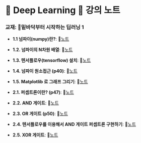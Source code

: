 # 🧠 Deep Learning 📕 강의 노트
### 교재: 밑바닥부터 시작하는 딥러닝 1

- **1.1 넘파이(numpy)란?**: 📝[노트](https://edgeun.notion.site/0930_-_numpy-matplotlib-111a6bc551d880448616f0d1c562ab05#111a6bc551d8804e8fdccfb7193b4b11)

- **1.2. 넘파이의 N차원 배열**: 📝[노트](https://edgeun.notion.site/0930_-_numpy-matplotlib-111a6bc551d880448616f0d1c562ab05#111a6bc551d880c4bbe4fc7eee9c22f2)

- **1.3. 텐서플로우(tensorflow) 설치**: 📝[노트](https://edgeun.notion.site/0930_-_numpy-matplotlib-111a6bc551d880448616f0d1c562ab05#111a6bc551d880c7aa4afc3963cee781)

- **1.4. 넘파이 원소접근 (p40)**: 📝[노트](https://edgeun.notion.site/0930_-_numpy-matplotlib-111a6bc551d880448616f0d1c562ab05#111a6bc551d8808d9027d9089ee764a0)

- **1.5. Matplotlib 로 그래프 그리기**: 📝[노트](https://edgeun.notion.site/0730_Python_-if-2-if-elif-41f4f6245ea7460cb26f7ee0899589ea#1045acd1ce6747ac89965890510e9db0)

- **2.1. 퍼셉트론이란? (p47)**: 📝[노트](https://edgeun.notion.site/1002_-_Matplotlib-113a6bc551d88065b7f2e0000424b4cf#113a6bc551d88085b50df4f2319045a4)

- **2.2. AND 게이트**: 📝[노트](https://edgeun.notion.site/1002_-_Matplotlib-113a6bc551d88065b7f2e0000424b4cf#113a6bc551d880af946ff178faf9baab)

- **2.3. OR 게이트 (p50)**: 📝[노트](https://edgeun.notion.site/1002_-_Matplotlib-113a6bc551d88065b7f2e0000424b4cf#113a6bc551d880a68e2cef01f71b875e)

- **2.4. 텐서플로우를 이용해서 AND 게이트 퍼셉트론 구현하기**: 📝[노트](https://edgeun.notion.site/1002_-_Matplotlib-113a6bc551d88065b7f2e0000424b4cf#113a6bc551d88041823fcc4855ed03c0)

- **2.5. XOR 게이트**: 📝[노트](https://edgeun.notion.site/1002_-_Matplotlib-113a6bc551d88065b7f2e0000424b4cf#113a6bc551d8802182a1f16116dd96d3)
